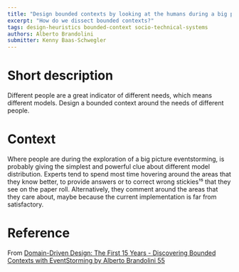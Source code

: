 ```yaml
---
title: "Design bounded contexts by looking at the humans during a big picture EventStorming"
excerpt: "How do we dissect bounded contexts?"
tags: design-heuristics bounded-context socio-technical-systems
authors: Alberto Brandolini
submitter: Kenny Baas-Schwegler
---
```


# Short description

Different people are a great indicator of different needs, which means different models. Design a bounded context around the needs of different people. 

# Context

Where people are during the exploration of a big picture eventstorming, is probably giving the simplest and powerful clue about different model
distribution. Experts tend to spend most time hovering around the areas that they know better, to provide answers
or to correct wrong stickies¹⁵ that they see on the paper roll. Alternatively, they comment around
the areas that they care about, maybe because the current implementation is far from satisfactory.

# Reference

From [Domain-Driven Design: The First 15 Years - Discovering Bounded Contexts with EventStorming by Alberto Brandolini 55](https://leanpub.com/ddd_first_15_years)